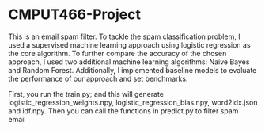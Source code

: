 # CMPUT466-Project
This is an email spam filter. 
To tackle the spam classification problem, I used a supervised machine learning approach
using logistic regression as the core algorithm. To further compare the accuracy of the chosen
approach, I used two additional machine learning algorithms: Naive Bayes and Random
Forest. Additionally, I implemented baseline models to evaluate the performance of our
approach and set benchmarks.


First, you run the train.py; and this will generate logistic_regression_weights.npy, logistic_regression_bias.npy, word2idx.json and idf.npy.
Then you can call the functions in predict.py to filter spam email

